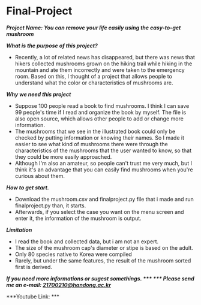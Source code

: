 # Final-Project

***Project Name: You can remove your life easily using the easy-to-get mushroom***

***What is the purpose of this project?***
- Recently, a lot of related news has disappeared, but there was news that hikers collected mushrooms grown on the hiking trail while hiking in the mountain and ate them incorrectly and were taken to the emergency room. Based on this, I thought of a project that allows people to understand what the color or characteristics of mushrooms are.
 
***Why we need this project***
- Suppose 100 people read a book to find mushrooms. I think I can save 99 people's time if I read and organize the book by myself. The file is also open source, which allows other people to add or change more information.
- The mushrooms that we see in the illustrated book could only be checked by putting information or knowing their names. So I made it easier to see what kind of mushrooms there were through the characteristics of the mushrooms that the user wanted to know, so that they could be more easily approached.
- Although I'm also an amateur, so people can't trust me very much, but I think it's an advantage that you can easily find mushrooms when you're curious about them.
 
***How to get start.***
- Download the mushroom.csv and finalproject.py file that i made and run finalproject.py than, it starts.
- Afterwards, if you select the case you want on the menu screen and enter it, the information of the mushroom is output.

***Limitation***
- I read the book and collected data, but i am not an expert.
- The size of the mushroom cap's diameter or stipe is based on the adult.
- Only 80 species native to Korea were compiled
- Rarely, but under the same features, the result of the mushroom sorted first is derived.

***If you need more informations or sugest somethings. ***
 *** Please send me an e-mail: 21700210@handong.ac.kr***


***Youtube Link: ***
